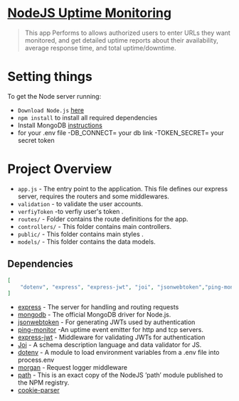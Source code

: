 #  [NodeJS Uptime Monitoring ](#)
> This app Performs to allows authorized users to enter URLs they want monitored, and get detailed uptime reports about their availability, average response time, and total uptime/downtime.

# Setting things #

To get the Node server running:
- `Download Node.js` [here](https://nodejs.org/en/download/)
- `npm install` to install all required dependencies
- Install MongoDB [instructions](https://docs.mongodb.com/manual/installation/#tutorials)
- for your .env file
  -DB_CONNECT= your db link
  -TOKEN_SECRET= your secret token
 
 # Project Overview
- `app.js` - The entry point to the application. This file defines our express server, requires the routers and some middlewares.
- `validation` - to validate the user accounts.
- `verfiyToken` -to verfiy user's token .
- `routes/` - Folder contains the route definitions for the app.
- `controllers/` - This folder contains main controllers.
- `public/` - This folder contains main styles .
- `models/` - This folder contains the data models.

## Dependencies

```json
[
    "dotenv", "express", "express-jwt", "joi", "jsonwebtoken","ping-monitor", "md5", "mongodb", "morgan", "path" ,"cookie-parser"
]
```
- [express](https://github.com/expressjs/express) - The server for handling and routing requests
- [mongodb](https://www.npmjs.com/package/mongodb) - The official MongoDB driver for Node.js. 
- [jsonwebtoken](https://github.com/auth0/node-jsonwebtoken) - For generating JWTs used by authentication
- [ping-monitor](https://www.npmjs.com/package/ping-monitor) -An uptime event emitter for http and tcp servers.
- [express-jwt](https://github.com/auth0/express-jwt) - Middleware for validating JWTs for authentication
- [Joi](https://github.com/sideway/joi) - A schema description language and data validator for JS.
- [dotenv](https://github.com/motdotla/dotenv) - A module to load environment variables from a .env file into process.env
- [morgan](https://github.com/expressjs/morgan#readme) - Request logger middleware
- [path](https://www.npmjs.com/package/path) - This is an exact copy of the NodeJS ’path’ module published to the NPM registry.
- [cookie-parser](https://www.npmjs.com/package/cookie-parser)
